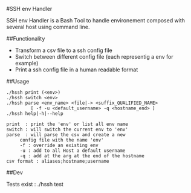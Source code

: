 #SSH env Handler

SSH env Handler is a Bash Tool to handle environement composed with several host
using command line.


##Functionality 

- Transform a csv file to a ssh config file 
- Switch between different config file (each representig a env for example) 
- Print a ssh config file in a human readable format 

##Usage 
```
./hssh print (<env>)
./hssh switch <env>
./hssh parse <env_name> <file|-> <suffix_QUALIFIED_NAME> 
	     [ -f -u <default_username> -q <hostname_end> ]
./hssh help|-h|--help

print  : print the 'env' or list all env name
switch : will switch the current env to 'env' 
parse  : will parse the csv and create a new 
	 config file with the name 'env' 
	 -f : override an existing env
	 -u : add to all Host a default username
	 -q : add at the arg at the end of the hostname
csv format : aliases;hostname;username
```

##Dev

Tests exist :
./hssh test
